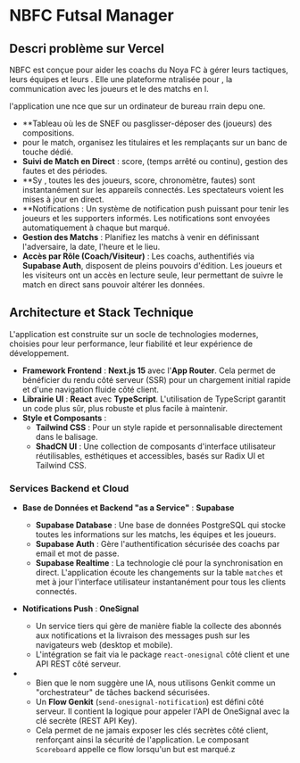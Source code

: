 # NBFC Futsal Manager

## Descri problème sur Vercel

NBFC  est conçue pour aider les coachs du Noya FC à gérer leurs tactiques, leurs équipes et leurs . Elle une plateforme ntralisée pour , la communication avec les joueurs et le des matchs en l.

 l'application une nce que sur un ordinateur de bureau rrain depu one.

-   **Tableau où les de SNEF ou pasglisser-déposer des (joueurs) des compositions.
-   pour le match, organisez les titulaires et les remplaçants sur un banc de touche dédié.
-   **Suivi de Match en Direct** : score, (temps arrêté ou continu), gestion des fautes et des périodes.
-   **Sy , toutes les des joueurs, score, chronomètre, fautes) sont instantanément sur les appareils connectés. Les spectateurs voient les mises à jour en direct.
-   **Notifications   : Un système de notification push puissant pour tenir les joueurs et les supporters informés. Les notifications sont envoyées automatiquement à chaque but marqué.
-   **Gestion des Matchs** : Planifiez les matchs à venir en définissant l'adversaire, la date, l'heure et le lieu.
-   **Accès par Rôle (Coach/Visiteur)** : Les coachs, authentifiés via **Supabase Auth**, disposent de pleins pouvoirs d'édition. Les joueurs et les visiteurs ont un accès en lecture seule, leur permettant de suivre le match en direct sans pouvoir altérer les données.

## Architecture et Stack Technique

L'application est construite sur un socle de technologies modernes, choisies pour leur performance, leur fiabilité et leur expérience de développement.

-   **Framework Frontend** : **Next.js 15** avec l'**App Router**. Cela permet de bénéficier du rendu côté serveur (SSR) pour un chargement initial rapide et d'une navigation fluide côté client.
-   **Librairie UI** : **React** avec **TypeScript**. L'utilisation de TypeScript garantit un code plus sûr, plus robuste et plus facile à maintenir.
-   **Style et Composants** :
    -   **Tailwind CSS** : Pour un style rapide et personnalisable directement dans le balisage.
    -   **ShadCN UI** : Une collection de composants d'interface utilisateur réutilisables, esthétiques et accessibles, basés sur Radix UI et Tailwind CSS.

### Services Backend et Cloud

-   **Base de Données et Backend "as a Service"** : **Supabase**
    -   **Supabase Database** : Une base de données PostgreSQL qui stocke toutes les informations sur les matchs, les équipes et les joueurs.
    -   **Supabase Auth** : Gère l'authentification sécurisée des coachs par email et mot de passe.
    -   **Supabase Realtime** : La technologie clé pour la synchronisation en direct. L'application écoute les changements sur la table `matches` et met à jour l'interface utilisateur instantanément pour tous les clients connectés.

-   **Notifications Push** : **OneSignal**
    -   Un service tiers qui gère de manière fiable la collecte des abonnés aux notifications et la livraison des messages push sur les navigateurs web (desktop et mobile).
    -   L'intégration se fait via le package `react-onesignal` côté client et une API REST côté serveur.
- 
    -   Bien que le nom suggère une IA, nous utilisons Genkit comme un "orchestrateur" de tâches backend sécurisées.
    -   Un **Flow Genkit** (`send-onesignal-notification`) est défini côté serveur. Il contient la logique pour appeler l'API de OneSignal avec la clé secrète (REST API Key).
    -   Cela permet de ne jamais exposer les clés secrètes côté client, renforçant ainsi la sécurité de l'application. Le composant `Scoreboard` appelle ce flow lorsqu'un but est marqué.z